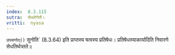 ```yaml
---
index:  8.3.115
sutra:  सेधतेर्गतौ।
vritti:  nyasa
---
```


`उपसर्गात्()` सुनोति` (8.3.64) इति प्राप्तस्य षत्वस्य प्रतिषेधः। प्रतिषेधस्याकार्यादिति निवारणे सेधतिर्थत्र्तते॥
